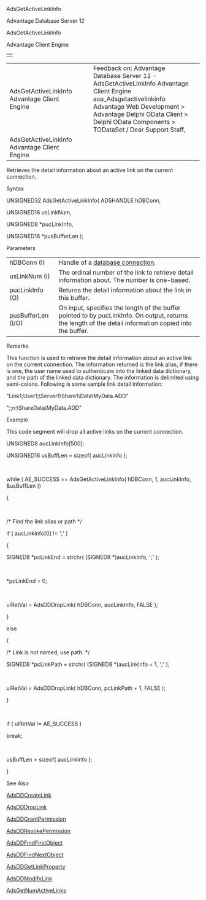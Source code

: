 AdsGetActiveLinkInfo




Advantage Database Server 12  

AdsGetActiveLinkInfo

Advantage Client Engine

|  |
| --- |
|  |

|  |  |  |  |  |
| --- | --- | --- | --- | --- |
| AdsGetActiveLinkInfo  Advantage Client Engine |  |  | Feedback on: Advantage Database Server 12 - AdsGetActiveLinkInfo Advantage Client Engine ace\_Adsgetactivelinkinfo Advantage Web Development > Advantage Delphi OData Client > Delphi OData Components > TODataSet / Dear Support Staff, |  |
| AdsGetActiveLinkInfo  Advantage Client Engine |  |  |  |  |

Retrieves the detail information about an active link on the current connection.

Syntax

UNSIGNED32 AdsGetActiveLinkInfo( ADSHANDLE hDBConn,

UNSIGNED16 usLinkNum,

UNSIGNED8 \*pucLinkInfo,

UNSIGNED16 \*pusBufferLen );

Parameters

|  |  |
| --- | --- |
| hDBConn (I) | Handle of a [database connection](javascript:hhpopuplink.TextPopup(popid_465551922,FontFace,-1,-1,-1,-1)). |
| usLinkNum (I) | The ordinal number of the link to retrieve detail information about. The number is one-based. |
| pucLinkInfo (O) | Returns the detail information about the link in this buffer. |
| pusBufferLen (I/O) | On input, specifies the length of the buffer pointed to by pucLinkInfo. On output, returns the length of the detail information copied into the buffer. |

Remarks

This function is used to retrieve the detail information about an active link on the current connection. The information returned is the link alias, if there is one, the user name used to authenticate into the linked data dictionary, and the path of the linked data dictionary. The information is delimited using semi-colons. Following is some sample link detail information:

"Link1;User1;\\Server1\Share1\Data\MyData.ADD"

";;n:\ShareData\MyData.ADD"

Example

This code segment will drop all active links on the current connection.

UNSIGNED8 aucLinkInfo[500];

UNSIGNED16 usBuffLen = sizeof( aucLinkInfo );

 

while ( AE\_SUCCESS == AdsGetActiveLinkInfo( hDBConn, 1, aucLinkInfo, &usBuffLen ))

{

 

/\* Find the link alias or path \*/

if ( aucLinkInfo[0] != ';' )

{

SIGNED8 \*pcLinkEnd = strchr( (SIGNED8 \*)aucLinkInfo, ';' );

 

\*pcLinkEnd = 0;

 

ulRetVal = AdsDDDropLink( hDBConn, aucLinkInfo, FALSE );

}

else

{

/\* Link is not named, use path. \*/

SIGNED8 \*pcLinkPath = strchr( (SIGNED8 \*)aucLinkInfo + 1, ';' );

 

ulRetVal = AdsDDDropLink( hDBConn, pcLinkPath + 1, FALSE );

}

 

if ( ulRetVal != AE\_SUCCESS )

break;

 

usBuffLen = sizeof( aucLinkInfo );

}

See Also

[AdsDDCreateLink](ace_adsddcreatelink.htm)

[AdsDDDropLink](ace_adsdddroplink.htm)

[AdsDDGrantPermission](ace_adsddgrantpermission.htm)

[AdsDDRevokePermission](ace_adsddrevokepermission.htm)

[AdsDDFindFirstObject](ace_adsddfindfirstobject.htm)

[AdsDDFindNextObject](ace_adsddfindnextobject.htm)

[AdsDDGetLinkProperty](ace_adsddgetlinkproperty.htm)

[AdsDDModifyLink](ace_adsddmodifylink.htm)

[AdsGetNumActiveLinks](ace_adsgetnumactivelinks.htm)